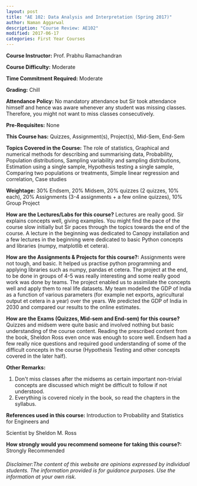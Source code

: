 ```yaml
---
layout: post
title: "AE 102: Data Analysis and Interpretation (Spring 2017)"
author: Naman Aggarwal
description: "Course Review: AE102"
modified: 2017-06-17
categories: First Year Courses
---
```


**Course Instructor:** Prof. Prabhu Ramachandran

**Course Difficulty:** Moderate

**Time Commitment Required:** Moderate

**Grading:** Chill

**Attendance Policy:** No mandatory attendance but Sir took attendance himself and hence was aware whenever any student was missing classes. Therefore, you might not want to miss classes consecutively.

**Pre-Requisites:** None

**This Course has:** Quizzes, Assignment(s), Project(s), Mid-Sem, End-Sem

**Topics Covered in the Course:**
The role of statistics, Graphical and numerical methods for describing and
summarising data, Probability, Population distributions, Sampling variability and
sampling distributions, Estimation using a single sample, Hypothesis testing a
single sample, Comparing two populations or treatments, Simple linear regression and correlation, Case studies

**Weightage:**
30% Endsem, 20% Midsem, 20% quizzes (2 quizzes, 10% each), 20% Assignments (3-4 assignments + a few online quizzes), 10% Group Project

**How are the Lectures/Labs for this course?**
Lectures are really good. Sir explains concepts well, giving examples. You might find the pace of the course slow initially but Sir paces through the topics towards the end of the course. A lecture in the beginning was dedicated to Canopy installation and a few lectures in the beginning were dedicated to basic Python concepts and libraries (numpy, matplotlib et cetera). 

**How are the Assignments & Projects for this course?:**
Assignments were not tough, and basic. It helped us practise python programming and applying libraries such as numpy, pandas et cetera. The project at the end, to be done in groups of 4-5 was really interesting and some really good work was done by teams. The project enabled us to assimilate the concepts well and apply them to real life datasets. My team modelled the GDP of India as a function of various parameters (for example net exports, agricultural output et cetera in a year) over the years. We predicted the GDP of India in 2030 and compared our results to the online estimates.

**How are the Exams (Quizzes, Mid-sem and End-sem) for this course?**
Quizzes and midsem were quite basic and involved nothing but basic understanding of the course content. Reading the prescribed content from the book, Sheldon Ross even once was enough to score well. Endsem had a few really nice questions and required good understanding of some of the difficult concepts in the course (Hypothesis Testing and other concepts covered in the later half). 

**Other Remarks:**
1. Don't miss classes after the midsems as certain important non-trivial concepts are discussed which might be difficult to follow if not understood. 
2. Everything is covered nicely in the book, so read the chapters in the syllabus.

**References used in this course:**
Introduction to Probability and Statistics for Engineers and

Scientist by Sheldon M. Ross

**How strongly would you recommend someone for taking this course?:**
Strongly Recommended

###### Disclaimer:The content of this website are opinions expressed by individual students. The information provided is for guidance purposes. Use the information at your own risk.